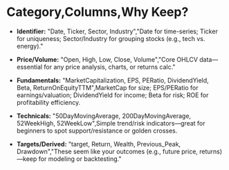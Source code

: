 # Category,Columns,Why Keep?

- **Identifier:** "Date, Ticker, Sector, Industry","Date for time-series; Ticker for uniqueness; Sector/Industry for grouping stocks (e.g., tech vs. energy)."

- **Price/Volume:** "Open, High, Low, Close, Volume","Core OHLCV data—essential for any price analysis, charts, or returns calc."
  
- **Fundamentals:** "MarketCapitalization, EPS, PERatio, DividendYield, Beta, ReturnOnEquityTTM",MarketCap for size; EPS/PERatio for earnings/valuation; DividendYield for income; Beta for risk; ROE for profitability efficiency.

- **Technicals:** "50DayMovingAverage, 200DayMovingAverage, 52WeekHigh, 52WeekLow",Simple trend/risk indicators—great for beginners to spot support/resistance or golden crosses.

- **Targets/Derived:** "target, Return, Wealth, Previous_Peak, Drawdown","These seem like your outcomes (e.g., future price, returns)—keep for modeling or backtesting."